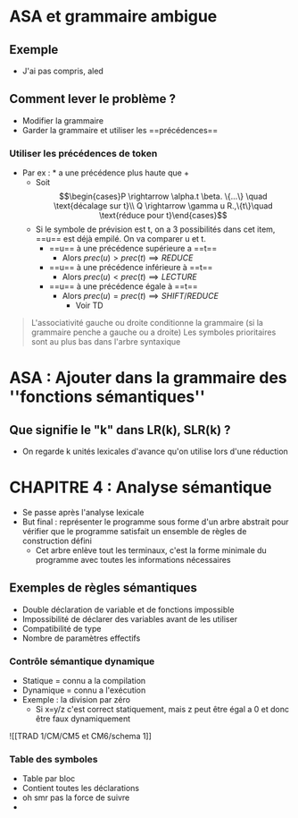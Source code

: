 # ASA et grammaire ambigue
## Exemple
- J'ai pas compris, aled
## Comment lever le problème ?
- Modifier la grammaire
- Garder la grammaire et utiliser les ==précédences==
### Utiliser les précédences de token
- Par ex : * a une précédence plus haute que +
	- Soit $$\begin{cases}P \rightarrow \alpha.t \beta. \{...\} \quad \text{décalage sur t}\\ Q \rightarrow \gamma u R.,\{t\}\quad \text{réduce pour t}\end{cases}$$
	- Si le symbole de prévision est t, on a 3 possibilités dans cet item, ==u== est déjà empilé. On va comparer u et t.
		-  ==u== à une précédence supérieure a ==t==
			- Alors $prec(u) > prec(t) \implies REDUCE$
		-  ==u== à une précédence inférieure à ==t==
			- Alors $prec(u) < prec(t) \implies LECTURE$
		-  ==u== à une précédence égale à ==t==
			- Alors $prec(u) = prec(t) \implies SHIFT/REDUCE$
				- Voir TD
> L'associativité gauche ou droite conditionne la grammaire (si la grammaire penche a gauche ou a droite)
> Les symboles prioritaires sont au plus bas dans l'arbre syntaxique

# ASA : Ajouter dans la grammaire des ''fonctions sémantiques''

## Que signifie le "k" dans LR(k), SLR(k) ?
- On regarde k unités lexicales d'avance qu'on utilise lors d'une réduction
# CHAPITRE 4 : Analyse sémantique
- Se passe après l'analyse lexicale
- But final : représenter le programme sous forme d'un arbre abstrait pour vérifier que le programme satisfait un ensemble de règles de construction défini
	- Cet arbre enlève tout les terminaux, c'est la forme minimale du programme avec toutes les informations nécessaires
## Exemples de règles sémantiques
- Double déclaration de variable et de fonctions impossible
- Impossibilité de déclarer des variables avant de les utiliser
- Compatibilité de type
- Nombre de paramètres effectifs
### Contrôle sémantique dynamique
- Statique = connu a la compilation
- Dynamique = connu a l'exécution
- Exemple : la division par zéro
	- Si x=y/z c'est correct statiquement, mais z peut être égal a 0 et donc être faux dynamiquement

![[TRAD 1/CM/CM5 et CM6/schema 1]]
### Table des symboles
- Table par bloc
- Contient toutes les déclarations 
- oh smr pas la force de suivre
- 